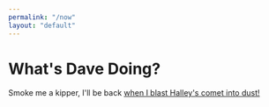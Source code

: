 ```yaml
---
permalink: "/now"
layout: "default"
---
```


# What's Dave Doing?

Smoke me a kipper, I'll be back
[when I blast Halley's comet into dust!][1]

[1]: https://factorio.com/space-age/overview

